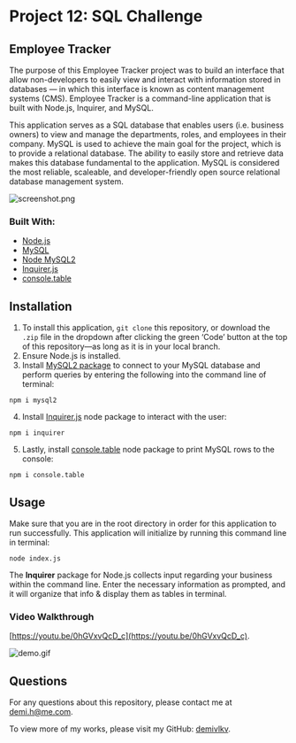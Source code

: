# Project 12: SQL Challenge
## Employee Tracker

The purpose of this Employee Tracker project was to build an interface that allow non-developers to easily view and interact with information stored in databases — in which this interface is known as content management systems (CMS). Employee Tracker is a command-line application that is built with Node.js, Inquirer, and MySQL.

This application serves as a SQL database that enables users (i.e. business owners) to view and manage the departments, roles, and employees in their company. MySQL is used to achieve the main goal for the project, which is to provide a relational database. The ability to easily store and retrieve data makes this database fundamental to the application. MySQL is considered the most reliable, scaleable, and developer-friendly open source relational database management system.

![screenshot.png](/../main/assets/images/screenshot.png)

### Built With:
- [Node.js](https://nodejs.org/en/)
- [MySQL](https://dev.mysql.com/doc/)
- [Node MySQL2](https://www.npmjs.com/package/mysql2)
- [Inquirer.js](https://www.npmjs.com/package/inquirer)
- [console.table](https://www.npmjs.com/package/console.table)

## Installation
1. To install this application, `git clone` this repository, or download the `.zip` file in the dropdown after clicking the green ‘Code’ button at the top of this repository—as long as it is in your local branch.
2. Ensure Node.js is installed.
3. Install [MySQL2 package](https://www.npmjs.com/package/mysql2) to connect to your MySQL database and perform queries by entering the following into the command line of terminal:
```
npm i mysql2
```
4. Install [Inquirer.js](https://www.npmjs.com/package/inquirer) node package to interact with the user:
```
npm i inquirer
```
5. Lastly, install [console.table](https://www.npmjs.com/package/console.table) node package  to print MySQL rows to the console:
```
npm i console.table
```

## Usage
Make sure that you are in the root directory in order for this application to run successfully. This application will initialize by running this command line in terminal:
```
node index.js
```
The **Inquirer** package for Node.js collects input regarding your business within the command line. Enter the necessary information as prompted, and it will organize that info & display them as tables in terminal.

### Video Walkthrough
[https://youtu.be/0hGVxvQcD_c](https://youtu.be/0hGVxvQcD_c).

![demo.gif](/../main/assets/images/demo.gif)

## Questions
For any questions about this repository, please contact me at [demi.h@me.com](mailto:demi.h@me.com).

To view more of my works, please visit my GitHub: [demivlkv](https://github.com/demivlkv).